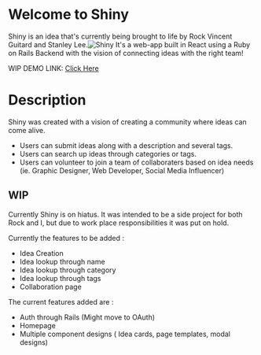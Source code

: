 # Welcome to Shiny

Shiny is an idea that's currently being brought to life by Rock Vincent Guitard and Stanley Lee.![Shiny](https://i.imgur.com/Chvjhgm.png)
It's a web-app built in React using a Ruby on Rails Backend with the vision of connecting ideas with the right team!

WIP DEMO LINK: [Click Here](https://shiny-collab.netlify.app/)

# Description


Shiny was created with a vision of creating a community where ideas can come alive. 

 - Users can submit ideas along with a description and several tags. 
 - Users can search up ideas through categories or tags. 
 - Users can volunteer to join a team of collaboraters based on idea needs (ie. Graphic Designer, Web Developer, Social Media Influencer)
 


## WIP
Currently Shiny is on hiatus. It was intended to be a side project for both Rock and I, but due to work place responsibilities it was put on hold.

Currently the features to be added :
- Idea Creation 
- Idea lookup through name
- Idea lookup through category
- Idea lookup through tags
- Collaboration page 

The current features added are :
- Auth through Rails (Might move to OAuth)
- Homepage 
- Multiple component designs ( Idea cards, page templates, modal designs)

